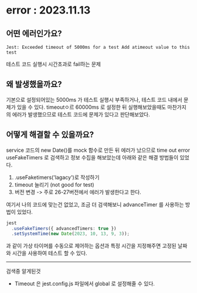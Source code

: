 # error : 2023.11.13

## **어떤 에러인가요?**

```
Jest: Exceeded timeout of 5000ms for a test Add atimeout value to this test
```

테스트 코드 실행시 시간초과로 fail하는 문제

## **왜 발생했을까요?**

기본으로 설정되어있는 5000ms 가 테스트 실행시 부족하거나, 테스트 코드 내에서 문제가 있을 수 있다.
timeoutㅇ르 60000ms 로 설정한 뒤 실행해보았을때도 마찬가지의 에러가 발생했으므로 테스트 코드에 문제가 있다고 판단해보았다.

## **어떻게 해결할 수 있을까요?**

service 코드의 new Date()를 mock 함수로 만든 뒤 에러가 났으므로 time out error useFakeTimers 로 검색하고 정보 수집을 해보았는데 아래와 같은 해결 방법들이 있었다.

1. .useFaketimers('lagacy')로 작성하기
2. timeout 늘리기 (not good for test)
3. 버전 변경 -> 주로 26-27버전에서 에러가 발생한다고 한다.

여기서 나의 코드에 맞는건 없었고, 조금 더 검색해보니 advanceTimer 를 사용하는 방법이 있었다.

```typescript
jest
  .useFakeTimers({ advancedTimers: true })
  .setSystemTime(new Date(2023, 10, 13, 9, 3));
```

과 같이 가상 타이머를 수동으로 제어하는 옵션과 특정 시간을 지정해주면 고정된 날짜와 시간을 사용하여 테스트 할 수 있다.

---

검색중 알게된것

- Timeout 은 jest.config.js 파일에서 global 로 설정해줄 수 있다.


